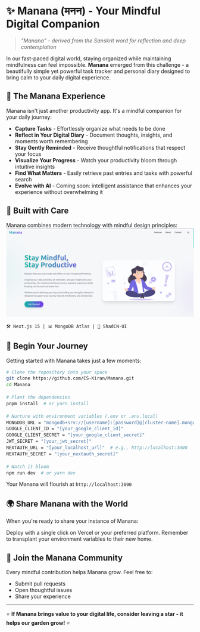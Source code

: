 # ✨ Manana (मनन) - Your Mindful Digital Companion

> *"Manana" - derived from the Sanskrit word for reflection and deep contemplation*

In our fast-paced digital world, staying organized while maintaining mindfulness can feel impossible. **Manana** emerged from this challenge - a beautifully simple yet powerful task tracker and personal diary designed to bring calm to your daily digital experience.

## 🌱 The Manana Experience

Manana isn't just another productivity app. It's a mindful companion for your daily journey:

- **Capture Tasks** - Effortlessly organize what needs to be done
- **Reflect in Your Digital Diary** - Document thoughts, insights, and moments worth remembering
- **Stay Gently Reminded** - Receive thoughtful notifications that respect your focus
- **Visualize Your Progress** - Watch your productivity bloom through intuitive insights
- **Find What Matters** - Easily retrieve past entries and tasks with powerful search
- **Evolve with AI** - Coming soon: intelligent assistance that enhances your experience without overwhelming it

## 🔧 Built with Care

Manana combines modern technology with mindful design principles:
![Demo of the application](./public/images/home.png)
```
🛠️ Next.js 15 | 📊 MongoDB Atlas | 🎨 ShadCN-UI
```

## 🚀 Begin Your Journey

Getting started with Manana takes just a few moments:

```bash
# Clone the repository into your space
git clone https://github.com/CS-Kiran/Manana.git
cd Manana

# Plant the dependencies
pnpm install  # or yarn install

# Nurture with environment variables (.env or .env.local)
MONGODB_URL = "mongodb+srv://[username]:[password]@[cluster-name].mongodb.net/[database-name]?retryWrites=true&w=majority"
GOOGLE_CLIENT_ID = "[your_google_client_id]"
GOOGLE_CLIENT_SECRET = "[your_google_client_secret]"
JWT_SECRET = "[your_jwt_secret]"
NEXTAUTH_URL = "[your_localhost_url]"  # e.g., http://localhost:3000
NEXTAUTH_SECRET = "[your_nextauth_secret]"

# Watch it bloom
npm run dev  # or yarn dev
```

Your Manana will flourish at `http://localhost:3000`

## 🌍 Share Manana with the World

When you're ready to share your instance of Manana:

Deploy with a single click on Vercel or your preferred platform. Remember to transplant your environment variables to their new home.

## 🤲 Join the Manana Community

Every mindful contribution helps Manana grow. Feel free to:
- Submit pull requests
- Open thoughtful issues
- Share your experience

---

⭐ **If Manana brings value to your digital life, consider leaving a star - it helps our garden grow!** ⭐
